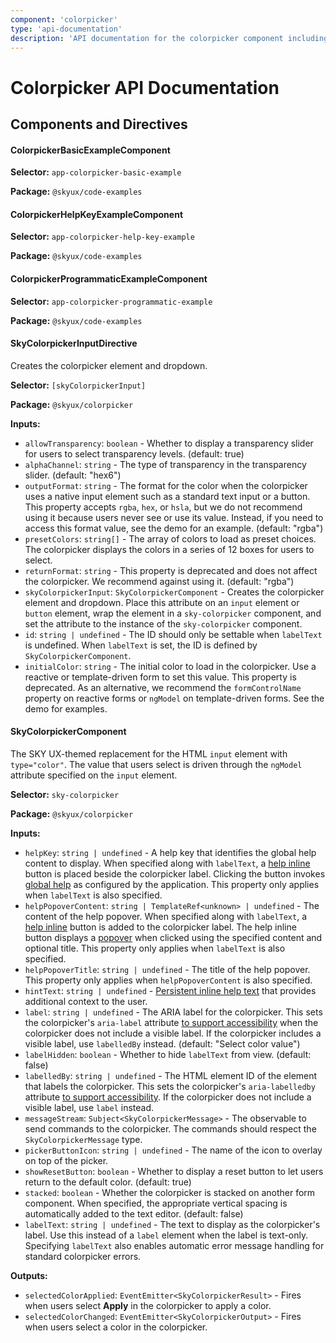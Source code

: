 ```yaml
---
component: 'colorpicker'
type: 'api-documentation'
description: 'API documentation for the colorpicker component including components, interfaces, and types.'
---
```


# Colorpicker API Documentation

## Components and Directives

#### ColorpickerBasicExampleComponent

**Selector:** `app-colorpicker-basic-example`

**Package:** `@skyux/code-examples`

#### ColorpickerHelpKeyExampleComponent

**Selector:** `app-colorpicker-help-key-example`

**Package:** `@skyux/code-examples`

#### ColorpickerProgrammaticExampleComponent

**Selector:** `app-colorpicker-programmatic-example`

**Package:** `@skyux/code-examples`

#### SkyColorpickerInputDirective

Creates the colorpicker element and dropdown.

**Selector:** `[skyColorpickerInput]`

**Package:** `@skyux/colorpicker`

**Inputs:**

- `allowTransparency`: `boolean` - Whether to display a transparency slider for users to select transparency
levels. (default: true)
- `alphaChannel`: `string` - The type of transparency in the transparency slider. (default: "hex6")
- `outputFormat`: `string` - The format for the color when the colorpicker uses a native input
element such as a standard text input or a button. This property accepts `rgba`, `hex`,
or `hsla`, but we do not recommend using it because users never see or use its value.
Instead, if you need to access this format value, see the demo for an example. (default: "rgba")
- `presetColors`: `string[]` - The array of colors to load as preset choices. The colorpicker displays the
colors in a series of 12 boxes for users to select.
- `returnFormat`: `string` - This property is deprecated and does not affect the colorpicker.
We recommend against using it. (default: "rgba")
- `skyColorpickerInput`: `SkyColorpickerComponent` - Creates the colorpicker element and dropdown. Place this attribute on an `input` element
or `button` element, wrap the element in a `sky-colorpicker` component, and set the attribute
to the instance of the `sky-colorpicker` component.
- `id`: `string | undefined` - The ID should only be settable when `labelText` is undefined.
When `labelText` is set, the ID is defined by `SkyColorpickerComponent`.
- `initialColor`: `string` - The initial color to load in the colorpicker. Use a reactive or
template-driven form to set this value. This property is deprecated. As an alternative,
we recommend the `formControlName` property on reactive forms or `ngModel` on
template-driven forms. See the demo for examples.

#### SkyColorpickerComponent

The SKY UX-themed replacement for the HTML `input` element with `type="color"`.
The value that users select is driven through the `ngModel` attribute specified on
the `input` element.

**Selector:** `sky-colorpicker`

**Package:** `@skyux/colorpicker`

**Inputs:**

- `helpKey`: `string | undefined` - A help key that identifies the global help content to display. When specified along with `labelText`, a [help inline](https://developer.blackbaud.com/skyux/components/help-inline)
button is placed beside the colorpicker label. Clicking the button invokes [global help](https://developer.blackbaud.com/skyux/learn/develop/global-help)
as configured by the application. This property only applies when `labelText` is also specified.
- `helpPopoverContent`: `string | TemplateRef<unknown> | undefined` - The content of the help popover. When specified along with `labelText`, a [help inline](https://developer.blackbaud.com/skyux/components/help-inline)
button is added to the colorpicker label. The help inline button displays a [popover](https://developer.blackbaud.com/skyux/components/popover)
when clicked using the specified content and optional title. This property only applies when `labelText` is also specified.
- `helpPopoverTitle`: `string | undefined` - The title of the help popover. This property only applies when `helpPopoverContent` is
also specified.
- `hintText`: `string | undefined` - [Persistent inline help text](https://developer.blackbaud.com/skyux/design/guidelines/user-assistance#inline-help) that provides
additional context to the user.
- `label`: `string | undefined` - The ARIA label for the colorpicker. This sets the colorpicker's `aria-label` attribute
[to support accessibility](https://developer.blackbaud.com/skyux/components/checkbox#accessibility)
when the colorpicker does not include a visible label. If the colorpicker includes a visible label, use `labelledBy` instead. (default: "Select color value")
- `labelHidden`: `boolean` - Whether to hide `labelText` from view. (default: false)
- `labelledBy`: `string | undefined` - The HTML element ID of the element that labels the
colorpicker. This sets the colorpicker's `aria-labelledby` attribute
[to support accessibility](https://developer.blackbaud.com/skyux/components/checkbox#accessibility).
If the colorpicker does not include a visible label, use `label` instead.
- `messageStream`: `Subject<SkyColorpickerMessage>` - The observable to send commands to the colorpicker. The commands should
respect the `SkyColorpickerMessage` type.
- `pickerButtonIcon`: `string | undefined` - The name of the icon to overlay on top of the picker.
- `showResetButton`: `boolean` - Whether to display a reset button to let users return to the default color. (default: true)
- `stacked`: `boolean` - Whether the colorpicker is stacked on another form component. When specified,
the appropriate vertical spacing is automatically added to the text editor. (default: false)
- `labelText`: `string | undefined` - The text to display as the colorpicker's label. Use this instead of a `label` element when the label is text-only.
Specifying `labelText` also enables automatic error message handling for standard colorpicker errors.

**Outputs:**

- `selectedColorApplied`: `EventEmitter<SkyColorpickerResult>` - Fires when users select **Apply** in the colorpicker to apply a color.
- `selectedColorChanged`: `EventEmitter<SkyColorpickerOutput>` - Fires when users select a color in the colorpicker.